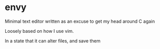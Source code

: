 # envy

Minimal text editor written as an excuse to get my head around C again

Loosely based on how I use vim.

In a state that it can alter files, and save them
